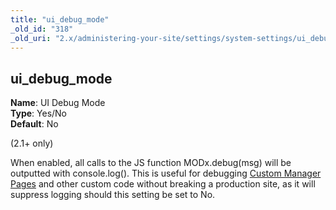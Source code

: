 ```yaml
---
title: "ui_debug_mode"
_old_id: "318"
_old_uri: "2.x/administering-your-site/settings/system-settings/ui_debug_mode"
---
```


ui\_debug\_mode
---------------

**Name**: UI Debug Mode   
**Type**: Yes/No   
**Default**: No

(2.1+ only)

When enabled, all calls to the JS function MODx.debug(msg) will be outputted with console.log(). This is useful for debugging [Custom Manager Pages](developing-in-modx/advanced-development/custom-manager-pages "Custom Manager Pages") and other custom code without breaking a production site, as it will suppress logging should this setting be set to No.